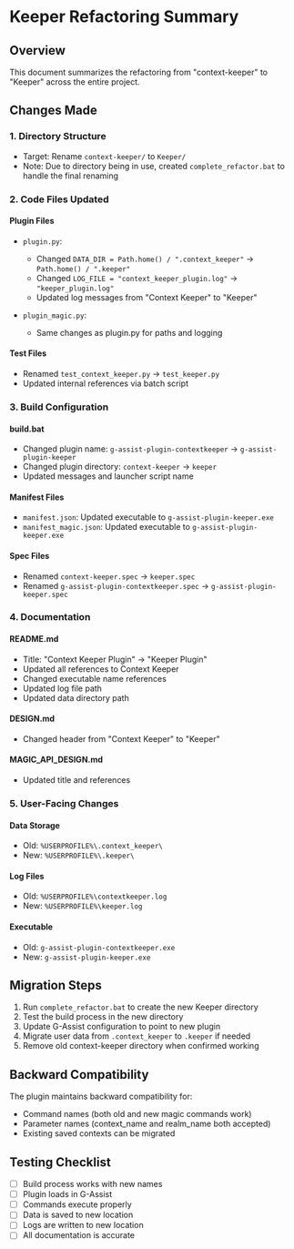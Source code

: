 # Keeper Refactoring Summary

## Overview
This document summarizes the refactoring from "context-keeper" to "Keeper" across the entire project.

## Changes Made

### 1. Directory Structure
- Target: Rename `context-keeper/` to `Keeper/`
- Note: Due to directory being in use, created `complete_refactor.bat` to handle the final renaming

### 2. Code Files Updated

#### Plugin Files
- `plugin.py`:
  - Changed `DATA_DIR = Path.home() / ".context_keeper"` → `Path.home() / ".keeper"`
  - Changed `LOG_FILE = "context_keeper_plugin.log"` → `"keeper_plugin.log"`
  - Updated log messages from "Context Keeper" to "Keeper"

- `plugin_magic.py`:
  - Same changes as plugin.py for paths and logging

#### Test Files
- Renamed `test_context_keeper.py` → `test_keeper.py`
- Updated internal references via batch script

### 3. Build Configuration

#### build.bat
- Changed plugin name: `g-assist-plugin-contextkeeper` → `g-assist-plugin-keeper`
- Changed plugin directory: `context-keeper` → `keeper`
- Updated messages and launcher script name

#### Manifest Files
- `manifest.json`: Updated executable to `g-assist-plugin-keeper.exe`
- `manifest_magic.json`: Updated executable to `g-assist-plugin-keeper.exe`

#### Spec Files
- Renamed `context-keeper.spec` → `keeper.spec`
- Renamed `g-assist-plugin-contextkeeper.spec` → `g-assist-plugin-keeper.spec`

### 4. Documentation

#### README.md
- Title: "Context Keeper Plugin" → "Keeper Plugin"
- Updated all references to Context Keeper
- Changed executable name references
- Updated log file path
- Updated data directory path

#### DESIGN.md
- Changed header from "Context Keeper" to "Keeper"

#### MAGIC_API_DESIGN.md
- Updated title and references

### 5. User-Facing Changes

#### Data Storage
- Old: `%USERPROFILE%\.context_keeper\`
- New: `%USERPROFILE%\.keeper\`

#### Log Files
- Old: `%USERPROFILE%\contextkeeper.log`
- New: `%USERPROFILE%\keeper.log`

#### Executable
- Old: `g-assist-plugin-contextkeeper.exe`
- New: `g-assist-plugin-keeper.exe`

## Migration Steps

1. Run `complete_refactor.bat` to create the new Keeper directory
2. Test the build process in the new directory
3. Update G-Assist configuration to point to new plugin
4. Migrate user data from `.context_keeper` to `.keeper` if needed
5. Remove old context-keeper directory when confirmed working

## Backward Compatibility

The plugin maintains backward compatibility for:
- Command names (both old and new magic commands work)
- Parameter names (context_name and realm_name both accepted)
- Existing saved contexts can be migrated

## Testing Checklist

- [ ] Build process works with new names
- [ ] Plugin loads in G-Assist
- [ ] Commands execute properly
- [ ] Data is saved to new location
- [ ] Logs are written to new location
- [ ] All documentation is accurate